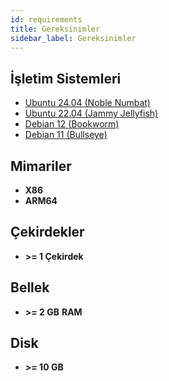 ```yaml
---
id: requirements
title: Gereksinimler
sidebar_label: Gereksinimler
---
```


## İşletim Sistemleri

- [Ubuntu 24.04 (Noble Numbat)](https://releases.ubuntu.com/24.04/) 
- [Ubuntu 22.04 (Jammy Jellyfish)](https://releases.ubuntu.com/22.04/)
- [Debian 12 (Bookworm)](https://wiki.debian.org/DebianBookworm)
- [Debian 11 (Bullseye)](https://wiki.debian.org/DebianBullseye)

## Mimariler

- **X86**
- **ARM64**

## Çekirdekler

- **>= 1 Çekirdek**

## Bellek

- **>= 2 GB** **RAM**

## Disk

- **>= 10 GB**
